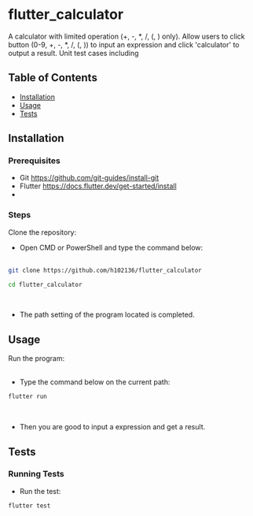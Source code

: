 # flutter_calculator

A calculator with limited operation (+, -, *, /, (, ) only).
Allow users to click button (0-9, +, -, *, /, (, )) to input an expression and click 'calculator' to output a result.
Unit test cases including

## Table of Contents

- [Installation](#installation)
- [Usage](#usage)
- [Tests](#tests)

## Installation

### Prerequisites

- Git https://github.com/git-guides/install-git
- Flutter https://docs.flutter.dev/get-started/install
- 
### Steps

Clone the repository:<br>
    
- Open CMD or PowerShell and type the command below:<br><br>
```sh
git clone https://github.com/h102136/flutter_calculator
```
```sh
cd flutter_calculator
```
<br>

- The path setting of the program located is completed.
    
## Usage

Run the program:<br><br>

- Type the command below on the current path:<br>
```sh
flutter run
```
<br>

- Then you are good to input a expression and get a result.

## Tests

### Running Tests

- Run the test:<br>
```sh
flutter test
```
